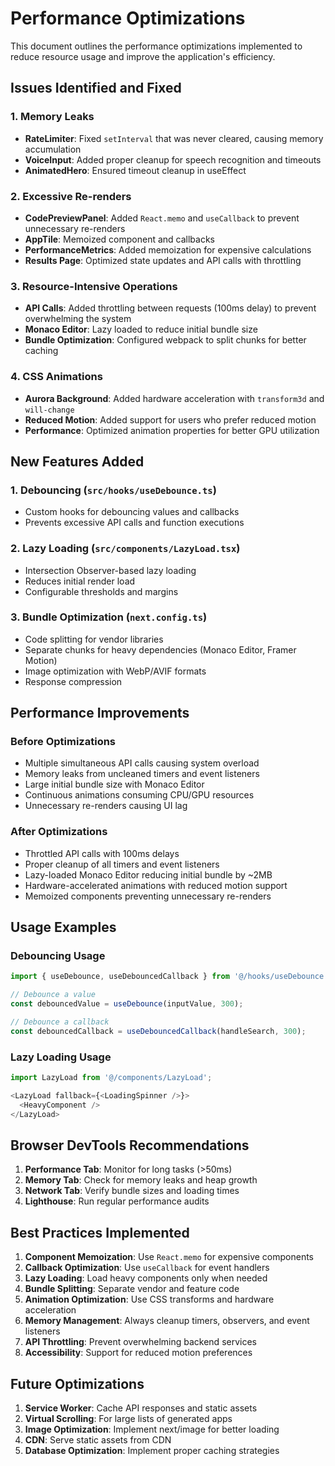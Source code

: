 # Performance Optimizations

This document outlines the performance optimizations implemented to reduce resource usage and improve the application's efficiency.

## Issues Identified and Fixed

### 1. Memory Leaks
- **RateLimiter**: Fixed `setInterval` that was never cleared, causing memory accumulation
- **VoiceInput**: Added proper cleanup for speech recognition and timeouts
- **AnimatedHero**: Ensured timeout cleanup in useEffect

### 2. Excessive Re-renders
- **CodePreviewPanel**: Added `React.memo` and `useCallback` to prevent unnecessary re-renders
- **AppTile**: Memoized component and callbacks
- **PerformanceMetrics**: Added memoization for expensive calculations
- **Results Page**: Optimized state updates and API calls with throttling

### 3. Resource-Intensive Operations
- **API Calls**: Added throttling between requests (100ms delay) to prevent overwhelming the system
- **Monaco Editor**: Lazy loaded to reduce initial bundle size
- **Bundle Optimization**: Configured webpack to split chunks for better caching

### 4. CSS Animations
- **Aurora Background**: Added hardware acceleration with `transform3d` and `will-change`
- **Reduced Motion**: Added support for users who prefer reduced motion
- **Performance**: Optimized animation properties for better GPU utilization

## New Features Added

### 1. Debouncing (`src/hooks/useDebounce.ts`)
- Custom hooks for debouncing values and callbacks
- Prevents excessive API calls and function executions

### 2. Lazy Loading (`src/components/LazyLoad.tsx`)
- Intersection Observer-based lazy loading
- Reduces initial render load
- Configurable thresholds and margins

### 3. Bundle Optimization (`next.config.ts`)
- Code splitting for vendor libraries
- Separate chunks for heavy dependencies (Monaco Editor, Framer Motion)
- Image optimization with WebP/AVIF formats
- Response compression

## Performance Improvements

### Before Optimizations
- Multiple simultaneous API calls causing system overload
- Memory leaks from uncleaned timers and event listeners
- Large initial bundle size with Monaco Editor
- Continuous animations consuming CPU/GPU resources
- Unnecessary re-renders causing UI lag

### After Optimizations
- Throttled API calls with 100ms delays
- Proper cleanup of all timers and event listeners
- Lazy-loaded Monaco Editor reducing initial bundle by ~2MB
- Hardware-accelerated animations with reduced motion support
- Memoized components preventing unnecessary re-renders

## Usage Examples

### Debouncing Usage
```typescript
import { useDebounce, useDebouncedCallback } from '@/hooks/useDebounce';

// Debounce a value
const debouncedValue = useDebounce(inputValue, 300);

// Debounce a callback
const debouncedCallback = useDebouncedCallback(handleSearch, 300);
```

### Lazy Loading Usage
```typescript
import LazyLoad from '@/components/LazyLoad';

<LazyLoad fallback={<LoadingSpinner />}>
  <HeavyComponent />
</LazyLoad>
```

## Browser DevTools Recommendations

1. **Performance Tab**: Monitor for long tasks (>50ms)
2. **Memory Tab**: Check for memory leaks and heap growth
3. **Network Tab**: Verify bundle sizes and loading times
4. **Lighthouse**: Run regular performance audits

## Best Practices Implemented

1. **Component Memoization**: Use `React.memo` for expensive components
2. **Callback Optimization**: Use `useCallback` for event handlers
3. **Lazy Loading**: Load heavy components only when needed
4. **Bundle Splitting**: Separate vendor and feature code
5. **Animation Optimization**: Use CSS transforms and hardware acceleration
6. **Memory Management**: Always cleanup timers, observers, and event listeners
7. **API Throttling**: Prevent overwhelming backend services
8. **Accessibility**: Support for reduced motion preferences



## Future Optimizations

1. **Service Worker**: Cache API responses and static assets
2. **Virtual Scrolling**: For large lists of generated apps
3. **Image Optimization**: Implement next/image for better loading
4. **CDN**: Serve static assets from CDN
5. **Database Optimization**: Implement proper caching strategies
